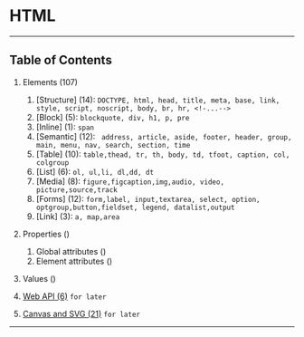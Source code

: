 # HTML 
---

## Table of Contents

1. Elements (107) 
    1. [Structure] (14): `DOCTYPE, html, head, title, meta, base, link, style, script, noscript, body, br, hr, <!-...-->`
    1. [Block] (5): `blockquote, div, h1, p, pre`
    1. [Inline] (1): `span`
    1. [Semantic] (12): ` address, article, aside, footer, header, group, main, menu, nav, search, section, time`
    1. [Table] (10): `table,thead, tr, th, body, td, tfoot, caption, col, colgroup`
    1. [List] (6): `ol, ul,li, dl,dd, dt`
    1. [Media] (8): `figure,figcaption,img,audio, video, picture,source,track`
    1. [Forms] (12): `form,label, input,textarea, select, option, optgroup,button,fieldset, legend, datalist,output`
    1. [Link] (3): `a, map,area`

1. Properties ()
    1. Global attributes ()
    1. Element attributes ()

1. Values ()
15. [Web API (6)](/html/api) `for later`
16. [Canvas and SVG (21)](/html/graphics-and-svg.md) `for later`


---
